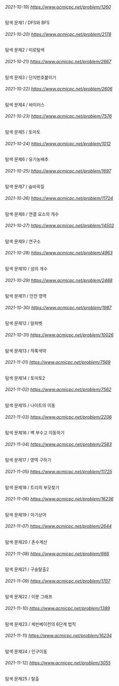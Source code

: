 ###### 2021-10-19) https://www.acmicpc.net/problem/1260
탐색 문제1 / DFS와 BFS

###### 2021-10-20) https://www.acmicpc.net/problem/2178
탐색 문제2 / 미로탐색

###### 2021-10-21) https://www.acmicpc.net/problem/2667
탐색 문제3 / 단지번호붙이기

###### 2021-10-22) https://www.acmicpc.net/problem/2606
탐색 문제4 / 바이러스

###### 2021-10-23) https://www.acmicpc.net/problem/7576
탐색 문제5  / 토마토

###### 2021-10-24) https://www.acmicpc.net/problem/1012
탐색 문제6  / 유기농배추

###### 2021-10-25) https://www.acmicpc.net/problem/1697
탐색 문제7  / 숨바꼭질

###### 2021-10-26) https://www.acmicpc.net/problem/11724
탐색 문제8  / 연결 요소의 개수

###### 2021-10-27) https://www.acmicpc.net/problem/14502
탐색 문제9  / 연구소

###### 2021-10-28) https://www.acmicpc.net/problem/4963
탐색 문제10  / 섬의 개수

###### 2021-10-29) https://www.acmicpc.net/problem/2468
탐색 문제11  / 안전 영역

###### 2021-10-30) https://www.acmicpc.net/problem/1987
탐색 문제12  / 알파벳

###### 2021-10-31) https://www.acmicpc.net/problem/10026
탐색 문제13  / 적록색약

###### 2021-11-01) https://www.acmicpc.net/problem/7569
탐색 문제14  / 토마토2

###### 2021-11-02) https://www.acmicpc.net/problem/7562
탐색 문제15  / 나이트의 이동

###### 2021-11-03) https://www.acmicpc.net/problem/2206
탐색 문제16  / 벽 부수고 이동하기

###### 2021-11-04) https://www.acmicpc.net/problem/2583
탐색 문제17  / 영역 구하기

###### 2021-11-05) https://www.acmicpc.net/problem/11725
탐색 문제18  / 트리의 부모찾기

###### 2021-11-06) https://www.acmicpc.net/problem/16236
탐색 문제19  / 아기상어

###### 2021-11-07) https://www.acmicpc.net/problem/2644
탐색 문제20  / 촌수계산

###### 2021-11-08) https://www.acmicpc.net/problem/666
탐색 문제21  / 구슬탈출2

###### 2021-11-09) https://www.acmicpc.net/problem/1707
탐색 문제22  / 이분 그래프

###### 2021-11-10) https://www.acmicpc.net/problem/1389
탐색 문제23  / 케빈베이컨의 6단계 법칙

###### 2021-11-11) https://www.acmicpc.net/problem/16234
탐색 문제24  / 인구이동

###### 2021-11-12) https://www.acmicpc.net/problem/3055
탐색 문제25  / 탈출